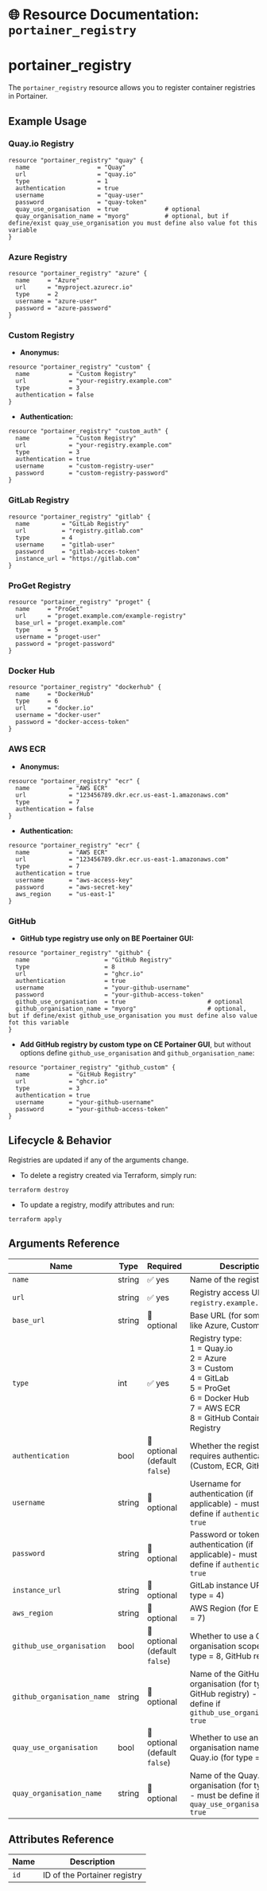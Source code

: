 # 🌐 **Resource Documentation: `portainer_registry`**

# portainer_registry
The `portainer_registry` resource allows you to register container registries in Portainer.

## Example Usage

### Quay.io Registry
```hcl
resource "portainer_registry" "quay" {
  name                   = "Quay"
  url                    = "quay.io"
  type                   = 1
  authentication         = true
  username               = "quay-user"
  password               = "quay-token"
  quay_use_organisation  = true             # optional
  quay_organisation_name = "myorg"          # optional, but if define/exist quay_use_organisation you must define also value fot this variable
}
```

### Azure Registry
```hcl
resource "portainer_registry" "azure" {
  name     = "Azure"
  url      = "myproject.azurecr.io"
  type     = 2
  username = "azure-user"
  password = "azure-password"
}
```

### Custom Registry
- **Anonymus:**
```hcl
resource "portainer_registry" "custom" {
  name           = "Custom Registry"
  url            = "your-registry.example.com"
  type           = 3
  authentication = false
}
```

- **Authentication:**
```hcl
resource "portainer_registry" "custom_auth" {
  name           = "Custom Registry"
  url            = "your-registry.example.com"
  type           = 3
  authentication = true
  username       = "custom-registry-user"
  password       = "custom-registry-password"
}
```

### GitLab Registry
```hcl
resource "portainer_registry" "gitlab" {
  name         = "GitLab Registry"
  url          = "registry.gitlab.com"
  type         = 4
  username     = "gitlab-user"
  password     = "gitlab-acces-token"
  instance_url = "https://gitlab.com"
}
```

### ProGet Registry
```hcl
resource "portainer_registry" "proget" {
  name     = "ProGet"
  url      = "proget.example.com/example-registry"
  base_url = "proget.example.com"
  type     = 5
  username = "proget-user"
  password = "proget-password"
}
```

### Docker Hub
```hcl
resource "portainer_registry" "dockerhub" {
  name     = "DockerHub"
  type     = 6
  url      = "docker.io"
  username = "docker-user"
  password = "docker-access-token"
}
```

### AWS ECR
- **Anonymus:**
```hcl
resource "portainer_registry" "ecr" {
  name           = "AWS ECR"
  url            = "123456789.dkr.ecr.us-east-1.amazonaws.com"
  type           = 7
  authentication = false
}
```

- **Authentication:**
```hcl
resource "portainer_registry" "ecr" {
  name           = "AWS ECR"
  url            = "123456789.dkr.ecr.us-east-1.amazonaws.com"
  type           = 7
  authentication = true
  username       = "aws-access-key"
  password       = "aws-secret-key"
  aws_region     = "us-east-1"
}
```

### GitHub
- **GitHub type registry use only on BE Poertainer GUI:**
```hcl
resource "portainer_registry" "github" {
  name                     = "GitHub Registry"
  type                     = 8
  url                      = "ghcr.io"
  authentication           = true
  username                 = "your-github-username"
  password                 = "your-github-access-token"
  github_use_organisation  = true                       # optional
  github_organisation_name = "myorg"                    # optional, but if define/exist github_use_organisation you must define also value fot this variable
}
```

- **Add GitHub registry by custom type on CE Portainer GUI**, but without options define `github_use_organisation` and `github_organisation_name`:
```hcl
resource "portainer_registry" "github_custom" {
  name           = "GitHub Registry"
  url            = "ghcr.io"
  type           = 3
  authentication = true
  username       = "your-github-username"
  password       = "your-github-access-token"
}
```

## Lifecycle & Behavior
Registries are updated if any of the arguments change.
- To delete a registry created via Terraform, simply run:
```hcl
terraform destroy
```

- To update a registry, modify attributes and run:
```hcl
terraform apply
```

## Arguments Reference
| Name                       | Type   | Required                      | Description                                                                                                                                            |
| -------------------------- | ------ | ----------------------------- | ------------------------------------------------------------------------------------------------------------------------------------------------------ |
| `name`                     | string | ✅ yes                         | Name of the registry                                                                                                                                   |
| `url`                      | string | ✅ yes                         | Registry access URL (e.g., `registry.example.com:5000`)                                                                                                |
| `base_url`                 | string | 🚫 optional                   | Base URL (for some types like Azure, Custom, ProGet)                                                                                                   |
| `type`                     | int    | ✅ yes                         | Registry type:<br>1 = Quay.io<br>2 = Azure<br>3 = Custom<br>4 = GitLab<br>5 = ProGet<br>6 = Docker Hub<br>7 = AWS ECR<br>8 = GitHub Container Registry |
| `authentication`           | bool   | 🚫 optional (default `false`) | Whether the registry requires authentication (Custom, ECR, GitHub only)                                                                                |
| `username`                 | string | 🚫 optional                   | Username for authentication (if applicable) - must be define if `authentication = true`                                                                |
| `password`                 | string | 🚫 optional                   | Password or token for authentication (if applicable)- must be define if `authentication = true`                                                        |
| `instance_url`             | string | 🚫 optional                   | GitLab instance URL (for type = 4)                                                                                                                     |
| `aws_region`               | string | 🚫 optional                   | AWS Region (for ECR, type = 7)                                                                                                                         |
| `github_use_organisation`  | bool   | 🚫 optional (default `false`) | Whether to use a GitHub organisation scope (for type = 8, GitHub registry)                                                                             |
| `github_organisation_name` | string | 🚫 optional                   | Name of the GitHub organisation (for type = 8, GitHub registry) - must be define if `github_use_organisation = true`                                   |
| `quay_use_organisation`    | bool   | 🚫 optional (default `false`) | Whether to use an organisation namespace for Quay.io (for type = 1)                                                                                    |
| `quay_organisation_name`   | string | 🚫 optional                   | Name of the Quay.io organisation (for type = 1) - must be define if `quay_use_organisation = true`                                                     |

## Attributes Reference

| Name | Description              |
|------|--------------------------|
| `id` | ID of the Portainer registry |
